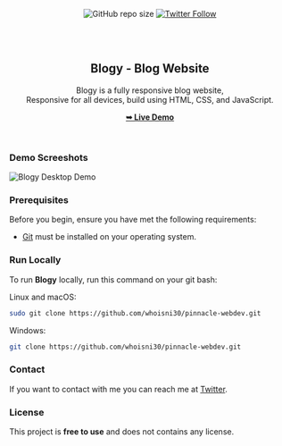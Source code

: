 <div align="center">
  
  ![GitHub repo size](https://img.shields.io/github/repo-size/whoisni30/pinnacle-webdev)
[![Twitter Follow](https://img.shields.io/twitter/follow/niitishkr_?style=social)](https://twitter.com/intent/follow?screen_name=niitishkr_)

  <br />
  <br />

  <h2 align="center">Blogy - Blog Website</h2>

  Blogy is a fully responsive blog website, <br />Responsive for all devices, build using HTML, CSS, and JavaScript.

  <a href="https://whoisni30.github.io/blogy/"><strong>➥ Live Demo</strong></a>

</div>

<br />

### Demo Screeshots

![Blogy Desktop Demo](./readme-images/desktop.png "Desktop Demo")

### Prerequisites

Before you begin, ensure you have met the following requirements:

* [Git](https://git-scm.com/downloads "Download Git") must be installed on your operating system.

### Run Locally

To run **Blogy** locally, run this command on your git bash:

Linux and macOS:

```bash
sudo git clone https://github.com/whoisni30/pinnacle-webdev.git
```

Windows:

```bash
git clone https://github.com/whoisni30/pinnacle-webdev.git
```

### Contact

If you want to contact with me you can reach me at [Twitter](https://www.twitter.com/niitishkr).

### License

This project is **free to use** and does not contains any license.
